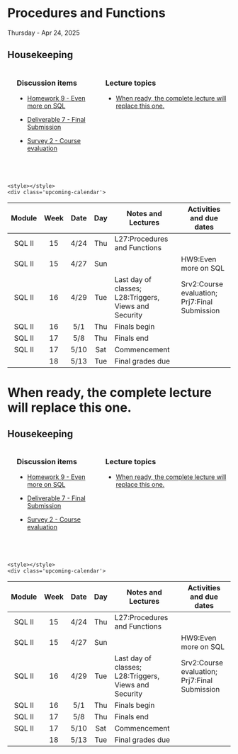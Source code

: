 # Procedures and Functions

Thursday - Apr 24, 2025

## Housekeeping

<div class="columns">

<div class="column" width="5%">

</div>

<div class="column" width="52%">

### Discussion items

- [Homework 9 - Even more on
  SQL](https://virginiacommonwealth.instructure.com/courses/113813/assignments/1072349)

- [Deliverable 7 - Final
  Submission](https://virginiacommonwealth.instructure.com/courses/113813/assignments/1075774)

- [Survey 2 - Course
  evaluation](https://virginiacommonwealth.instructure.com/courses/113813/assignments/1081397)

</div>

<div class="column" width="43%">

### Lecture topics

- [When ready, the complete lecture will replace this
  one.](#when-ready,-the-complete-lecture-will-replace-this-one.)

</div>

</div>

<div style="margin-top:25px">

 

</div>

    <style></style>
    <div class='upcoming-calendar'>

| Module | Week | Date | Day | Notes and Lectures | Activities and due dates |
|:--:|:--:|:--:|:--:|----|----|
| SQL II | 15 | 4/24 | Thu | L27:Procedures and Functions |  |
| SQL II | 15 | 4/27 | Sun |  | HW9:Even more on SQL |
| SQL II | 16 | 4/29 | Tue | Last day of classes; L28:Triggers, Views and Security | Srv2:Course evaluation; Prj7:Final Submission |
| SQL II | 16 | 5/1 | Thu | Finals begin |  |
| SQL II | 17 | 5/8 | Thu | Finals end |  |
| SQL II | 17 | 5/10 | Sat | Commencement |  |
|  | 18 | 5/13 | Tue | Final grades due |  |

</div>

<!-- lecture-block-begin -->

# When ready, the complete lecture will replace this one.

<!-- no url provided in Topics tab -->

<!-- lecture-block-end -->

## Housekeeping

<div class="columns">

<div class="column" width="5%">

</div>

<div class="column" width="52%">

### Discussion items

- [Homework 9 - Even more on
  SQL](https://virginiacommonwealth.instructure.com/courses/113813/assignments/1072349)

- [Deliverable 7 - Final
  Submission](https://virginiacommonwealth.instructure.com/courses/113813/assignments/1075774)

- [Survey 2 - Course
  evaluation](https://virginiacommonwealth.instructure.com/courses/113813/assignments/1081397)

</div>

<div class="column" width="43%">

### Lecture topics

- [When ready, the complete lecture will replace this
  one.](#when-ready,-the-complete-lecture-will-replace-this-one.)

</div>

</div>

<div style="margin-top:25px">

 

</div>

    <style></style>
    <div class='upcoming-calendar'>

| Module | Week | Date | Day | Notes and Lectures | Activities and due dates |
|:--:|:--:|:--:|:--:|----|----|
| SQL II | 15 | 4/24 | Thu | L27:Procedures and Functions |  |
| SQL II | 15 | 4/27 | Sun |  | HW9:Even more on SQL |
| SQL II | 16 | 4/29 | Tue | Last day of classes; L28:Triggers, Views and Security | Srv2:Course evaluation; Prj7:Final Submission |
| SQL II | 16 | 5/1 | Thu | Finals begin |  |
| SQL II | 17 | 5/8 | Thu | Finals end |  |
| SQL II | 17 | 5/10 | Sat | Commencement |  |
|  | 18 | 5/13 | Tue | Final grades due |  |

</div>
